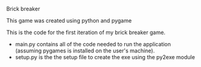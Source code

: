 Brick breaker

This game was created using python and pygame

This is the code for the first iteration of my brick breaker game.
- main.py contains all of the code needed to run the application (assuming pygames is installed on the user's machine).
- setup.py is the the setup file to create the exe using the py2exe module
